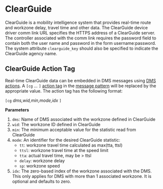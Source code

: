 # ClearGuide

ClearGuide is a mobility intelligence system that provides real-time route and
workzone delay, travel time and other data. The ClearGuide device driver comm
link URL specifies the HTTPS address of a ClearGuide server. The controller
associated with the comm link requires the password field to contain both the
user name and password in the form username:password. The system attribute
`clearguide_key` should also be specified to indicate the ClearGuide agency
name.

## ClearGuide Action Tag

Real-time ClearGuide data can be embedded in DMS messages using [DMS actions].
A `[cg` *…* `]` [action tag] in the [message pattern] will be replaced by the
appropriate value.  The action tag has the following format:

`[cg` *dms,wid,min,mode,idx* `]`

**Parameters**

1. `dms`: Name of DMS associated with the workzone defined in ClearGuide
2. `wid`: The workzone ID defined in ClearGuide
3. `min`: The minimum acceptable value for the statistic read from ClearGuide
4. `mode`: An identifier for the desired ClearGuide statistic:
   - `tt`: workzone travel time calculated as max(tta, ttsl)
   - `ttsl`: workzone travel time at the speed limit
   - `tta`: actual travel time, may be > ttsl
   - `delay`: workzone delay
   - `sp`: workzone speed
5. `idx`: The zero-based index of the workzone associated with the DMS. This only applies for DMS with more than 1 associated workzone. It is optional and defaults to zero.


[action tag]: action_plans.html#dms-action-tags
[DMS actions]: action_plans.html#dms-actions
[message pattern]: message_patterns.html
